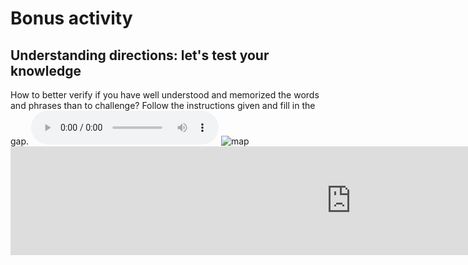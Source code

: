 <h1>Bonus activity</h1>

<h2>Understanding directions: let's test your knowledge</h2>
How to better verify if you have well understood and memorized the words and phrases than to challenge? Follow the instructions given and fill in the gap. 


<audio controls>
<source src="https://camillefrancq.github.io/sml5202-final-francq/page2.html/assets/css/Indications.mp3" type="audio/mpeg">
<br />Your browser does not support the audio element.<br />
</audio>



<img src="https://pbs.twimg.com/media/DJRVaS8XkAEo5yw.jpg" alt="map"> 

<iframe src="https://h5p.org/h5p/embed/686606" width="1090" height="174" frameborder="0" allowfullscreen="allowfullscreen"></iframe><script src="https://h5p.org/sites/all/modules/h5p/library/js/h5p-resizer.js" charset="UTF-8"></script>
